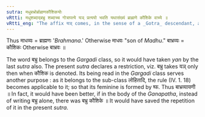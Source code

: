 ```yaml
---
sutra: मधुबभ्रोर्ब्राह्मणकौशिकयोः
vRtti: मधुशब्दाद्बभ्रु शब्दाच्च गोत्रापत्ये यञ् प्रत्ययो भवति यथासंख्यं ब्राह्मणे कौशिके वाच्ये ॥
vRtti_eng: "The affix यञ् comes, in the sense of a _Gotra_ descendant, after the words मधु and बभ्रु when the words so formed mean '_Brahmana_' and 'a _Kausika_' respectively."
---
```

Thus माधव्यः = ब्राह्मणः '_Brahmana_.' Otherwise माधवः "son of _Madhu_." बाभ्रव्यः = कौशिकः Otherwise बाभ्रवः ॥

The word बभ्रु belongs to the _Gargadi_ class, so it would have taken _yan_ by the last _sutra_ also. The present _sutra_ declares a restriction, viz. बभ्रु takes यञ् only then when कौशिक is denoted. Its being read in the _Gargadi_ class serves another purpose : as it belongs to the sub-class लोहितादि, the rule (IV. 1. 18) becomes applicable to it; so that its feminine is formed by ष्फ. Thus बाभ्रव्यायणी ॥ In fact, it would have been better, if in the body of the _Ganapatha_, instead of writing बभ्रु alone, there was बभ्रु कौशिके ॥ It would have saved the repetition of it in the present _sutra_.
